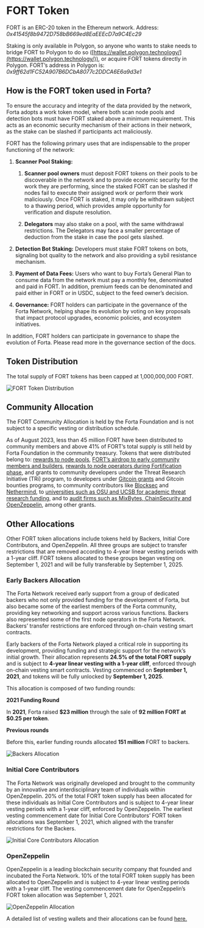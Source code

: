 # FORT Token

FORT is an ERC-20 token in the Ethereum network. 
Address: *0x41545f8b9472D758bB669ed8EaEEEcD7a9C4Ec29*

Staking is only available in Polygon, so anyone who wants to stake needs to bridge FORT to Polygon to do so ([https://wallet.polygon.technology/](https://wallet.polygon.technology/)), or acquire FORT tokens directly in Polygon. FORT’s address in Polygon is: *0x9ff62d1FC52A907B6DCbA8077c2DDCA6E6a9d3e1* 

## How is the FORT token used in Forta?

To ensure the accuracy and integrity of the data provided by the network, Forta adopts a work token model, where both scan node pools and detection bots must have FORT staked above a minimum requirement. This acts as an economic security mechanism of their actions in their network, as the stake can be slashed if participants act maliciously.

FORT has the following primary uses that are indispensable to the proper functioning of the network:

1. **Scanner Pool Staking:**
    1. **Scanner pool owners** must deposit FORT tokens on their pools to be discoverable in the network and to provide economic security for the work they are performing, since the staked FORT can be slashed if nodes fail to execute their assigned work or perform their work maliciously. Once FORT is staked, it may only be withdrawn subject to a thawing period, which provides ample opportunity for verification and dispute resolution.

    2. **Delegators** may also stake on a pool, with the same withdrawal restrictions. The Delegators may face a smaller percentage of deduction from the stake in case the pool gets slashed.


  
2. **Detection Bot Staking:** Developers must stake FORT tokens on bots, signaling bot quality to the network and also providing a sybil resistance mechanism.

 3. **Payment of Data Fees:** Users who want to buy Forta’s General Plan to consume data from the network must pay a monthly fee, denominated and paid in FORT. In addition, premium feeds can be denominated and paid either in FORT or in USDC, subject to the feed owner’s decision.

 4. **Governance:** FORT holders can participate in the governance of the Forta Network, helping shape its evolution by voting on key proposals that impact protocol upgrades, economic policies, and ecosystem initiatives.


In addition, FORT holders can participate in governance to shape the evolution of Forta. Please read more in the governance section of the docs.


## Token Distribution

The total supply of FORT tokens has been capped at 1,000,000,000 FORT.

![FORT Token Distribution](token-distribution.png)


## Community Allocation

The FORT Community Allocation is held by the Forta Foundation and is not subject to a specific vesting or distribution schedule.

As of August 2023, less than 45 million FORT have been distributed to community members and above 41% of FORT’s total supply is still held by Forta Foundation in the community treasury. Tokens that were distributed belong to: [rewards to node pools](https://forta.notion.site/Rewards-from-previous-weeks-38b0a37299d841f8946f2f1fbcbdeeb4), [FORT’s airdrop to early community members and builders](https://forta.org/blog/fort-airdrop/), [rewards to node operators during Fortification phase](https://forta.org/blog/1000-nodes/), and grants to community developers under the Threat Research Initiative (TRi) program, to developers under [Gitcoin grants](https://forta.org/blog/100000-fort-pledged-to-gitcoin-grants/) and Gitcoin bounties programs, to community contributors like [Blocksec](https://forta.org/blog/blocksec-and-forta-work-to-secure-web3-beyond-audits/) and [Nethermind](https://forta.org/blog/nethermind-wants-to-see-the-heartbeat-of-ethereum-security-on-forta/), to [universities such as OSU and UCSB for academic threat research funding](https://forta.org/blog/investing-in-applied-academic-threat-research/), and to [audit firms such as MixBytes, ChainSecurity and OpenZeppelin](https://forta.org/blog/top-audit-firms-highlight-real-time-monitoring/), among other grants.


## Other Allocations

Other FORT token allocations include tokens held by Backers, Initial Core Contributors, and OpenZeppelin. All three groups are subject to transfer restrictions that are removed according to 4-year linear vesting periods with a 1-year cliff. FORT tokens allocated to these groups began vesting on September 1, 2021 and will be fully transferable by September 1, 2025.



### Early Backers Allocation


The Forta Network received early support from a group of dedicated backers who not only provided funding for the development of Forta, but also became some of the earliest members of the Forta community, providing key networking and support across various functions. Backers also represented some of the first node operators in the Forta Network. Backers’ transfer restrictions are enforced through on-chain vesting smart contracts. 

Early backers of the Forta Network played a critical role in supporting its development, providing funding and strategic support for the network’s initial growth. Their allocation represents **24.5% of the total FORT supply** and is subject to **4-year linear vesting with a 1-year cliff**, enforced through on-chain vesting smart contracts. Vesting commenced on **September 1, 2021**, and tokens will be fully unlocked by **September 1, 2025**.


This allocation is composed of two funding rounds:

**2021 Funding Round**

In **2021**, Forta raised **$23 million** through the sale of **92 million FORT at $0.25 per token**.

**Previous rounds**

Before this, earlier funding rounds allocated **151 million** FORT to backers.
 
![Backers Allocation](backers-allocation.png)


### Initial Core Contributors

The Forta Network was originally developed and brought to the community by an innovative and interdisciplinary team of individuals within OpenZeppelin. 20% of the total FORT token supply has been allocated for these individuals as Initial Core Contributors and is subject to 4-year linear vesting periods with a 1-year cliff, enforced by OpenZeppelin. The earliest vesting commencement date for Initial Core Contributors’ FORT token allocations was September 1, 2021, which aligned with the transfer restrictions for the Backers.

![Initial Core Contributors Allocation](initial-core-contributors-alloc.png)


### OpenZeppelin

OpenZeppelin is a leading blockchain security company that founded and incubated the Forta Network. 10% of the total FORT token supply has been allocated to OpenZeppelin and is subject to 4-year linear vesting periods with a 1-year cliff. The vesting commencement date for OpenZeppelin’s FORT token allocation was September 1, 2021.


![OpenZeppelin Allocation](open-zeppelin-allocation.png)



A detailed list of vesting wallets and their allocations can be found [here.](https://drive.google.com/file/d/1TYfjBK37v3o8nGgMprMKObFva85Xshls/view)
